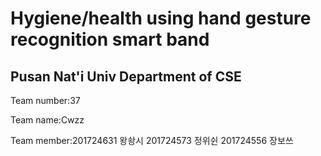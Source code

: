 Hygiene/health using hand gesture recognition smart band
=
Pusan Nat'i Univ Department of CSE
---

Team number:37

Team name:Cwzz

Team member:201724631 왕솽시 201724573 정위쉰 201724556 장보쓰

